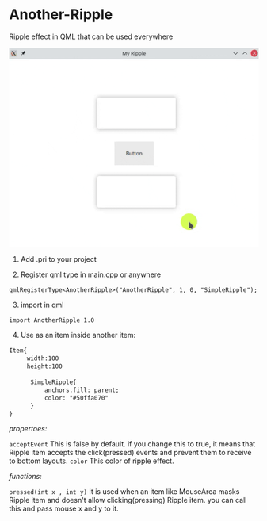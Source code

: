 # Another-Ripple
Ripple effect in QML that can be used everywhere

![](https://github.com/mmjvox/Another-Ripple/raw/main/sceencapture.gif)

1. Add .pri to your project  

2. Register qml type in main.cpp or anywhere 
``` 
qmlRegisterType<AnotherRipple>("AnotherRipple", 1, 0, "SimpleRipple"); 
```

3. import in qml 
```
import AnotherRipple 1.0
```

4. Use as an item inside another item:
```
Item{
     width:100
     height:100
      
      SimpleRipple{
          anchors.fill: parent;
          color: "#50ffa070"
      }
}
```

*propertoes:*

`acceptEvent` 
This is false by default. if you change this to true, it means that Ripple item accepts the click(pressed) events and prevent them to receive to bottom layouts.
`color`
This color of ripple effect.

*functions:*

`pressed(int x , int y)` 
It is used when an item like MouseArea masks Ripple item and doesn't allow clicking(pressing) Ripple item. you can call this and pass mouse x and y to it. 
